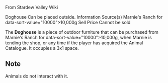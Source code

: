 From Stardew Valley Wiki

Doghouse Can be placed outside. Information Source(s) Marnie's Ranch for data-sort-value="10000"&gt;10,000g Sell Price Cannot be sold

The **Doghouse** is a piece of outdoor furniture that can be purchased from Marnie's Ranch for data-sort-value="10000"&gt;10,000g, when Marnie is tending the shop, or any time if the player has acquired the Animal Catalogue. It occupies a 3x1 space.

## Note

Animals do not interact with it.